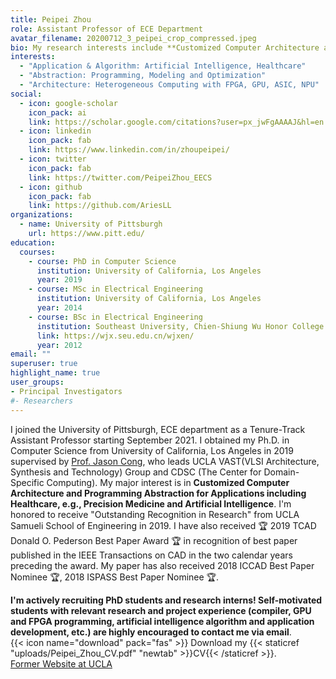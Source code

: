```yaml
---
title: Peipei Zhou
role: Assistant Professor of ECE Department
avatar_filename: 20200712_3_peipei_crop_compressed.jpeg
bio: My research interests include **Customized Computer Architecture and Programming Abstraction for Health & AI Applications** 
interests:
  - "Application & Algorithm: Artificial Intelligence, Healthcare"
  - "Abstraction: Programming, Modeling and Optimization"
  - "Architecture: Heterogeneous Computing with FPGA, GPU, ASIC, NPU"
social:
  - icon: google-scholar
    icon_pack: ai
    link: https://scholar.google.com/citations?user=px_jwFgAAAAJ&hl=en
  - icon: linkedin
    icon_pack: fab
    link: https://www.linkedin.com/in/zhoupeipei/
  - icon: twitter
    icon_pack: fab
    link: https://twitter.com/PeipeiZhou_EECS
  - icon: github
    icon_pack: fab
    link: https://github.com/AriesLL
organizations:
  - name: University of Pittsburgh
    url: https://www.pitt.edu/
education:
  courses:
    - course: PhD in Computer Science
      institution: University of California, Los Angeles
      year: 2019
    - course: MSc in Electrical Engineering
      institution: University of California, Los Angeles
      year: 2014
    - course: BSc in Electrical Engineering
      institution: Southeast University, Chien-Shiung Wu Honor College
      link: https://wjx.seu.edu.cn/wjxen/
      year: 2012
email: ""
superuser: true
highlight_name: true
user_groups:
- Principal Investigators
#- Researchers
---
```

I joined the University of Pittsburgh, ECE department as a Tenure-Track Assistant Professor starting September 2021. I obtained my Ph.D. in Computer Science from University of California, Los Angeles in 2019 supervised by [Prof. Jason Cong](https://scholar.google.com/citations?user=UVGe0gQAAAAJ&hl=en), who leads UCLA VAST(VLSI Architecture, Synthesis and Technology) Group and CDSC (The Center for Domain-Specific Computing).
My major interest is in **Customized Computer Architecture and Programming Abstraction for Applications including Healthcare, e.g., Precision Medicine and Artificial Intelligence**.
I'm honored to receive "Outstanding Recognition in Research" from UCLA Samueli School of Engineering in 2019. I have also received :trophy: 2019 TCAD Donald O. Pederson Best Paper Award :trophy: in recognition of best paper published in the IEEE Transactions on CAD in the two calendar years preceding the award. My paper has also received 2018 ICCAD Best Paper Nominee :trophy:, 2018 ISPASS Best Paper Nominee :trophy:.

**I'm actively recruiting PhD students and research interns! Self-motivated students with relevant research and project experience (compiler, GPU and FPGA programming, artificial intelligence algorithm and application development, etc.) are highly encouraged to contact me via email**.
\
{{< icon name="download" pack="fas" >}} Download my {{< staticref "uploads/Peipei_Zhou_CV.pdf" "newtab" >}}CV{{< /staticref >}}.
\
[Former Website at UCLA](https://vast.cs.ucla.edu/people/alumni/peipei-zhou)
